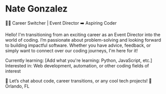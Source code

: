 # Nate Gonzalez

👩‍💻 Career Switcher | Event Director ➡️ Aspiring Coder

Hello! I'm transitioning from an exciting career as an Event Director into the world of coding. I’m passionate about problem-solving and looking forward to building impactful software. Whether you have advice, feedback, or simply want to connect over our coding journeys, I'm here for it!

Currently learning: [Add what you're learning: Python, JavaScript, etc.]
Interested in: Web development, automation, or other coding fields of interest

💬 Let’s chat about code, career transitions, or any cool tech projects!
📍 Orlando, FL
